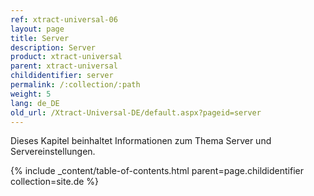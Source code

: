 ```yaml
---
ref: xtract-universal-06
layout: page
title: Server
description: Server
product: xtract-universal
parent: xtract-universal
childidentifier: server
permalink: /:collection/:path
weight: 5
lang: de_DE
old_url: /Xtract-Universal-DE/default.aspx?pageid=server
---
```


Dieses Kapitel beinhaltet Informationen zum Thema Server und Servereinstellungen.

{% include _content/table-of-contents.html parent=page.childidentifier collection=site.de %}